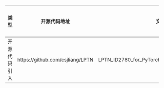  | 类型   | 开源代码地址 | 文件名                      | 公网IP地址/公网URL地址/域名/邮箱地址 | 用途说明 |
|------|--------|--------------------------| ------------------------------------ |------|
| 开源代码引入 | https://github.com/csjliang/LPTN | LPTN_ID2780_for_PyTorch/codes/utils/download_util.py | https://docs.google.com/uc?export=download | 下载依赖 |